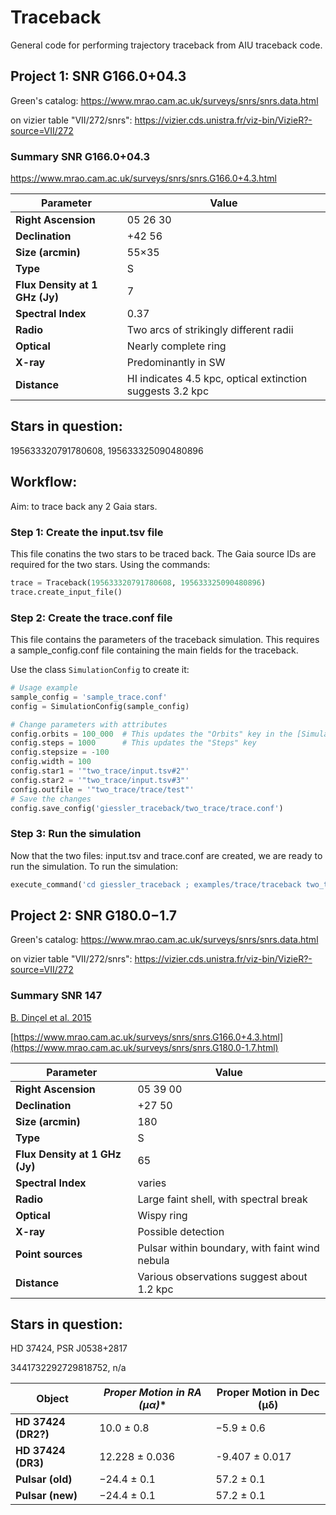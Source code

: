 # Traceback
General code for performing trajectory traceback from AIU traceback code.

## Project 1: SNR G166.0+04.3
Green's catalog: https://www.mrao.cam.ac.uk/surveys/snrs/snrs.data.html

on vizier table "VII/272/snrs": https://vizier.cds.unistra.fr/viz-bin/VizieR?-source=VII/272

### Summary SNR G166.0+04.3

https://www.mrao.cam.ac.uk/surveys/snrs/snrs.G166.0+4.3.html

| **Parameter**               | **Value**                                |
|-----------------------------|------------------------------------------|
| **Right Ascension**         | 05 26 30                                 |
| **Declination**             | +42 56                                   |
| **Size (arcmin)**          | 55×35                                    |
| **Type**                    | S                                        |
| **Flux Density at 1 GHz (Jy)** | 7                                        |
| **Spectral Index**          | 0.37                                     |
| **Radio**                   | Two arcs of strikingly different radii   |
| **Optical**                 | Nearly complete ring                     |
| **X-ray**                   | Predominantly in SW                      |
| **Distance**                | HI indicates 4.5 kpc, optical extinction suggests 3.2 kpc |

## Stars in question:

195633320791780608, 195633325090480896

## Workflow:
Aim: to trace back any 2 Gaia stars.
### Step 1: Create the input.tsv file
This file conatins the two stars to be traced back. The Gaia source IDs are required for the two stars.
Using the commands:

```python
trace = Traceback(195633320791780608, 195633325090480896)
trace.create_input_file()
```
### Step 2: Create the trace.conf file
This file contains the parameters of the traceback simulation. This requires a sample_config.conf file containing the main fields for the traceback.

Use the class ```SimulationConfig``` to create it:

```python
# Usage example
sample_config = 'sample_trace.conf'
config = SimulationConfig(sample_config)

# Change parameters with attributes
config.orbits = 100_000  # This updates the "Orbits" key in the [Simulation] section
config.steps = 1000      # This updates the "Steps" key
config.stepsize = -100
config.width = 100
config.star1 = '"two_trace/input.tsv#2"'
config.star2 = '"two_trace/input.tsv#3"'
config.outfile = '"two_trace/trace/test"'
# Save the changes
config.save_config('giessler_traceback/two_trace/trace.conf')
```

### Step 3: Run the simulation
Now that the two files: input.tsv and trace.conf are created, we are ready to run the simulation.
To run the simulation:

```python
execute_command('cd giessler_traceback ; examples/trace/traceback two_trace/trace.conf')
```
## Project 2: SNR G180.0−1.7
Green's catalog: https://www.mrao.cam.ac.uk/surveys/snrs/snrs.data.html

on vizier table "VII/272/snrs": https://vizier.cds.unistra.fr/viz-bin/VizieR?-source=VII/272

### Summary SNR 147
[B. Dinçel et al. 2015](https://ui.adsabs.harvard.edu/abs/2015MNRAS.448.3196D/abstract) 

[https://www.mrao.cam.ac.uk/surveys/snrs/snrs.G166.0+4.3.html](https://www.mrao.cam.ac.uk/surveys/snrs/snrs.G180.0-1.7.html)

| **Parameter**               | **Value**                                |
|-----------------------------|------------------------------------------|
| **Right Ascension**         | 05 39 00                                 |
| **Declination**             | +27 50                                    |
| **Size (arcmin)**          | 180                                     |
| **Type**                    | S                                        |
| **Flux Density at 1 GHz (Jy)** | 65                                        |
| **Spectral Index**          | varies                                    |
| **Radio**                   | Large faint shell, with spectral break   |
| **Optical**                 | Wispy ring                    |
| **X-ray**                   | Possible detection                     |
|**Point sources**            | Pulsar within boundary, with faint wind nebula|
| **Distance**                | Various observations suggest about 1.2 kpc |

## Stars in question:

HD 37424, PSR J0538+2817 

3441732292729818752, n/a

| **Object**        | **Proper Motion in RA (μα*)** | **Proper Motion in Dec (μδ)** |
|-------------------|------------------------------|------------------------------|
| **HD 37424 (DR2?)**       | 10.0 ± 0.8                   | −5.9 ± 0.6                   |
| **HD 37424 (DR3)**       | 12.228 ± 0.036                   | -9.407 ± 0.017                   |
| **Pulsar (old)**         | −24.4 ± 0.1                  | 57.2 ± 0.1                   |
| **Pulsar (new)**         | −24.4 ± 0.1                  | 57.2 ± 0.1                   |
